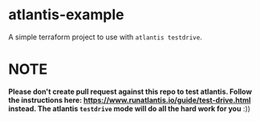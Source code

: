 # atlantis-example
A simple terraform project to use with `atlantis testdrive`.

# NOTE
**Please don't create pull request against this repo to test atlantis. Follow the instructions here: https://www.runatlantis.io/guide/test-drive.html instead. The atlantis `testdrive` mode will do all the hard work for you** :))
